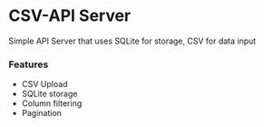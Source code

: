 # CSV-API Server

Simple API Server that uses SQLite for storage, CSV for data input

### Features

* CSV Upload
* SQLite storage
* Column filtering
* Pagination
